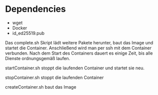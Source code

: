 # Dependencies
 - wget
 - Docker
 - id_ed25519.pub

Das complete.sh Skript lädt weitere Pakete herunter, baut das Image und startet die Container. Anschließend wird man
per ssh mit dem Container verbunden. Nach dem Start des Containers dauert es einige Zeit, bis alle Dienste ordnungsgemäß
laufen.

startContainer.sh stoppt die laufenden Container und startet sie neu.

stopContainer.sh stoppt die laufenden Container

createContainer.sh baut das Image
